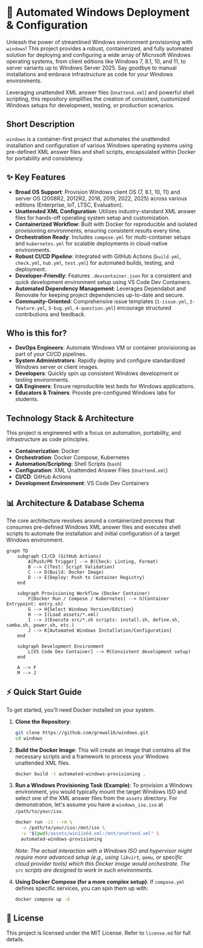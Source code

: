 # 🚀 Automated Windows Deployment & Configuration

Unleash the power of streamlined Windows environment provisioning with `windows`! This project provides a robust, containerized, and fully automated solution for deploying and configuring a wide array of Microsoft Windows operating systems, from client editions like Windows 7, 8.1, 10, and 11, to server variants up to Windows Server 2025. Say goodbye to manual installations and embrace infrastructure as code for your Windows environments.

Leveraging unattended XML answer files (`Unattend.xml`) and powerful shell scripting, this repository simplifies the creation of consistent, customized Windows setups for development, testing, or production scenarios.

## Short Description
`windows` is a container-first project that automates the unattended installation and configuration of various Windows operating systems using pre-defined XML answer files and shell scripts, encapsulated within Docker for portability and consistency.

## ✨ Key Features
*   **Broad OS Support**: Provision Windows client OS (7, 8.1, 10, 11) and server OS (2008R2, 2012R2, 2016, 2019, 2022, 2025) across various editions (Enterprise, IoT, LTSC, Evaluation).
*   **Unattended XML Configuration**: Utilizes industry-standard XML answer files for hands-off operating system setup and customization.
*   **Containerized Workflow**: Built with Docker for reproducible and isolated provisioning environments, ensuring consistent results every time.
*   **Orchestration Ready**: Includes `compose.yml` for multi-container setups and `kubernetes.yml` for scalable deployments in cloud-native environments.
*   **Robust CI/CD Pipeline**: Integrated with GitHub Actions (`build.yml`, `check.yml`, `hub.yml`, `test.yml`) for automated builds, testing, and deployment.
*   **Developer-Friendly**: Features `.devcontainer.json` for a consistent and quick development environment setup using VS Code Dev Containers.
*   **Automated Dependency Management**: Leverages Dependabot and Renovate for keeping project dependencies up-to-date and secure.
*   **Community-Oriented**: Comprehensive issue templates (`1-issue.yml`, `2-feature.yml`, `3-bug.yml`, `4-question.yml`) encourage structured contributions and feedback.

## Who is this for?
*   **DevOps Engineers**: Automate Windows VM or container provisioning as part of your CI/CD pipelines.
*   **System Administrators**: Rapidly deploy and configure standardized Windows server or client images.
*   **Developers**: Quickly spin up consistent Windows development or testing environments.
*   **QA Engineers**: Ensure reproducible test beds for Windows applications.
*   **Educators & Trainers**: Provide pre-configured Windows labs for students.

## Technology Stack & Architecture
This project is engineered with a focus on automation, portability, and infrastructure as code principles.
*   **Containerization**: Docker
*   **Orchestration**: Docker Compose, Kubernetes
*   **Automation/Scripting**: Shell Scripts (`bash`)
*   **Configuration**: XML Unattended Answer Files (`Unattend.xml`)
*   **CI/CD**: GitHub Actions
*   **Development Environment**: VS Code Dev Containers

## 📊 Architecture & Database Schema

The core architecture revolves around a containerized process that consumes pre-defined Windows XML answer files and executes shell scripts to automate the installation and initial configuration of a target Windows environment.

```mermaid
graph TD
    subgraph CI/CD (GitHub Actions)
        A[Push/PR Trigger] --> B(Check: Linting, Format)
        B --> C(Test: Script Validation)
        C --> D(Build: Docker Image)
        D --> E(Deploy: Push to Container Registry)
    end

    subgraph Provisioning Workflow (Docker Container)
        F[Docker Run / Compose / Kubernetes] --> G(Container Entrypoint: entry.sh)
        G --> H{Select Windows Version/Edition}
        H --> I(Load assets/*.xml)
        I --> J(Execute src/*.sh scripts: install.sh, define.sh, samba.sh, power.sh, etc.)
        J --> K[Automated Windows Installation/Configuration]
    end

    subgraph Development Environment
        L[VS Code Dev Container] --> M(Consistent development setup)
    end

    A --> F
    M --> J
```

## ⚡ Quick Start Guide

To get started, you'll need Docker installed on your system.

1.  **Clone the Repository**:
    ```bash
    git clone https://github.com/grewal16/windows.git
    cd windows
    ```

2.  **Build the Docker Image**:
    This will create an image that contains all the necessary scripts and a framework to process your Windows unattended XML files.
    ```bash
    docker build -t automated-windows-provisioning .
    ```

3.  **Run a Windows Provisioning Task (Example)**:
    To provision a Windows environment, you would typically mount the target Windows ISO and select one of the XML answer files from the `assets` directory. For demonstration, let's assume you have a `windows_iso.iso` at `/path/to/your/iso`.

    ```bash
    docker run -it --rm \
      -v /path/to/your/iso:/mnt/iso \
      -v "$(pwd)/assets/win11x64.xml:/mnt/unattend.xml" \
      automated-windows-provisioning
    ```
    *Note: The actual interaction with a Windows ISO and hypervisor might require more advanced setup (e.g., using `libvirt`, `qemu`, or specific cloud provider tools) which this Docker image would orchestrate. The `src` scripts are designed to work in such environments.*

4.  **Using Docker Compose (for a more complex setup)**:
    If `compose.yml` defines specific services, you can spin them up with:
    ```bash
    docker compose up -d
    ```

## 📜 License
This project is licensed under the MIT License. Refer to `license.md` for full details.
